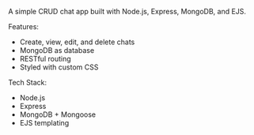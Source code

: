 A simple CRUD chat app built with Node.js, Express, MongoDB, and EJS.

Features:
- Create, view, edit, and delete chats
- MongoDB as database
- RESTful routing
- Styled with custom CSS

Tech Stack:
- Node.js
- Express
- MongoDB + Mongoose
- EJS templating
